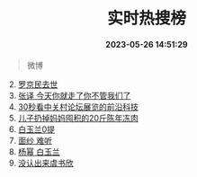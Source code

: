 <div align="center"><h1>实时热搜榜</h1><h4>2023-05-26 14:51:29</h4></div>

> 微博  

2. [罗京民去世](https://www.wdphp.com/)<br />
3. [张译 今天你就走了你不管我们了](https://www.wdphp.com/)<br />
4. [30秒看中关村论坛展览的前沿科技](https://www.wdphp.com/)<br />
6. [儿子扔掉妈妈囤积的20斤陈年冻肉](https://www.wdphp.com/)<br />
7. [白玉兰0提](https://www.wdphp.com/)<br />
8. [面纱 难听](https://www.wdphp.com/)<br />
10. [杨幂 白玉兰](https://www.wdphp.com/)<br />
11. [没认出来虞书欣](https://www.wdphp.com/)<br />
